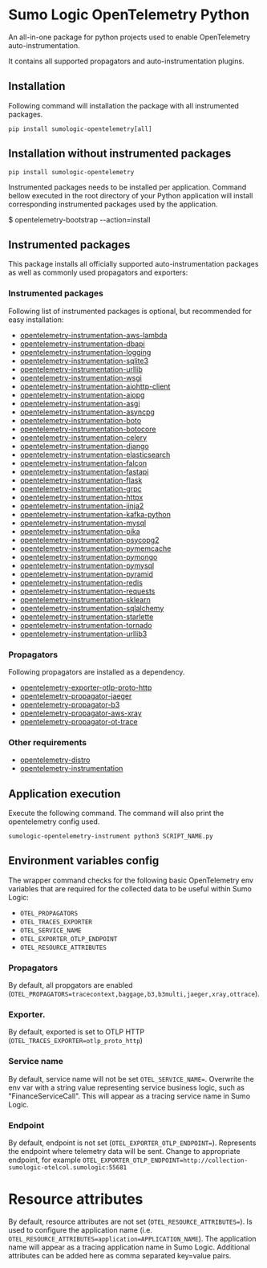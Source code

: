 # Sumo Logic OpenTelemetry Python

An all-in-one package for python projects used to enable OpenTelemetry auto-instrumentation.

It contains all supported propagators and auto-instrumentation plugins.

## Installation

Following command will installation the package with all instrumented packages.

```
pip install sumologic-opentelemetry[all]
```

## Installation without instrumented packages

```
pip install sumologic-opentelemetry
```

Instrumented packages needs to be installed per application.
Command bellow executed in the root directory of your Python application will install corresponding instrumented packages used by the application.

$ opentelemetry-bootstrap --action=install

## Instrumented packages

This package installs all officially supported auto-instrumentation packages as well as commonly used propagators and exporters:

### Instrumented packages
Following list of instrumented packages is optional, but recommended for easy installation:
- [opentelemetry-instrumentation-aws-lambda](https://pypi.org/project/opentelemetry-instrumentation-aws-lambda/)
- [opentelemetry-instrumentation-dbapi](https://pypi.org/project/opentelemetry-instrumentation-dbapi)
- [opentelemetry-instrumentation-logging](https://pypi.org/project/opentelemetry-instrumentation-logging)
- [opentelemetry-instrumentation-sqlite3](https://pypi.org/project/opentelemetry-instrumentation-sqlite3)
- [opentelemetry-instrumentation-urllib](https://pypi.org/project/opentelemetry-instrumentation-urllib)
- [opentelemetry-instrumentation-wsgi](https://pypi.org/project/opentelemetry-instrumentation-wsgi)
- [opentelemetry-instrumentation-aiohttp-client](https://pypi.org/project/opentelemetry-instrumentation-aiohttp-client)
- [opentelemetry-instrumentation-aiopg](https://pypi.org/project/opentelemetry-instrumentation-aiopg)
- [opentelemetry-instrumentation-asgi](https://pypi.org/project/opentelemetry-instrumentation-asgi)
- [opentelemetry-instrumentation-asyncpg](https://pypi.org/project/opentelemetry-instrumentation-asyncpg)
- [opentelemetry-instrumentation-boto](https://pypi.org/project/opentelemetry-instrumentation-boto)
- [opentelemetry-instrumentation-botocore](https://pypi.org/project/opentelemetry-instrumentation-botocore)
- [opentelemetry-instrumentation-celery](https://pypi.org/project/opentelemetry-instrumentation-celery)
- [opentelemetry-instrumentation-django](https://pypi.org/project/opentelemetry-instrumentation-django)
- [opentelemetry-instrumentation-elasticsearch](https://pypi.org/project/opentelemetry-instrumentation-elasticsearch)
- [opentelemetry-instrumentation-falcon](https://pypi.org/project/opentelemetry-instrumentation-falcon)
- [opentelemetry-instrumentation-fastapi](https://pypi.org/project/opentelemetry-instrumentation-fastapi)
- [opentelemetry-instrumentation-flask](https://pypi.org/project/opentelemetry-instrumentation-flask)
- [opentelemetry-instrumentation-grpc](https://pypi.org/project/opentelemetry-instrumentation-grpc)
- [opentelemetry-instrumentation-httpx](https://pypi.org/project/opentelemetry-instrumentation-httpx)
- [opentelemetry-instrumentation-jinja2](https://pypi.org/project/opentelemetry-instrumentation-jinja2)
- [opentelemetry-instrumentation-kafka-python](https://pypi.org/project/opentelemetry-instrumentation-kafka-python)
- [opentelemetry-instrumentation-mysql](https://pypi.org/project/opentelemetry-instrumentation-mysql)
- [opentelemetry-instrumentation-pika](https://pypi.org/project/opentelemetry-instrumentation-pika)
- [opentelemetry-instrumentation-psycopg2](https://pypi.org/project/opentelemetry-instrumentation-psycopg2)
- [opentelemetry-instrumentation-pymemcache](https://pypi.org/project/opentelemetry-instrumentation-pymemcache)
- [opentelemetry-instrumentation-pymongo](https://pypi.org/project/opentelemetry-instrumentation-pymongo)
- [opentelemetry-instrumentation-pymysql](https://pypi.org/project/opentelemetry-instrumentation-pymysql)
- [opentelemetry-instrumentation-pyramid](https://pypi.org/project/opentelemetry-instrumentation-pyramid)
- [opentelemetry-instrumentation-redis](https://pypi.org/project/opentelemetry-instrumentation-redis)
- [opentelemetry-instrumentation-requests](https://pypi.org/project/opentelemetry-instrumentation-requests)
- [opentelemetry-instrumentation-sklearn](https://pypi.org/project/opentelemetry-instrumentation-sklearn)
- [opentelemetry-instrumentation-sqlalchemy](https://pypi.org/project/opentelemetry-instrumentation-sqlalchemy)
- [opentelemetry-instrumentation-starlette](https://pypi.org/project/opentelemetry-instrumentation-starlette)
- [opentelemetry-instrumentation-tornado](https://pypi.org/project/opentelemetry-instrumentation-tornado)
- [opentelemetry-instrumentation-urllib3](https://pypi.org/project/opentelemetry-instrumentation-urllib3)

### Propagators

Following propagators are installed as a dependency.

- [opentelemetry-exporter-otlp-proto-http](https://pypi.org/project/opentelemetry-exporter-otlp-proto-http/)
- [opentelemetry-propagator-jaeger](https://pypi.org/project/opentelemetry-propagator-jaeger/)
- [opentelemetry-propagator-b3](https://pypi.org/project/opentelemetry-propagator-b3/)
- [opentelemetry-propagator-aws-xray](https://pypi.org/project/opentelemetry-propagator-aws-xray/)
- [opentelemetry-propagator-ot-trace](https://pypi.org/project/opentelemetry-propagator-ot-trace/)

### Other requirements

- [opentelemetry-distro](https://pypi.org/project/opentelemetry-distro/)
- [opentelemetry-instrumentation](https://pypi.org/project/opentelemetry-instrumentation/)

## Application execution

 Execute the following command. The command will also print the opentelemetry config used.

```
sumologic-opentelemetry-instrument python3 SCRIPT_NAME.py
```

## Environment variables config

The wrapper command checks for the following basic OpenTelemetry env variables that are required for the collected data to be useful within Sumo Logic:

- `OTEL_PROPAGATORS`
- `OTEL_TRACES_EXPORTER`
- `OTEL_SERVICE_NAME`
- `OTEL_EXPORTER_OTLP_ENDPOINT`
- `OTEL_RESOURCE_ATTRIBUTES`

### Propagators

By default, all propgators are enabled (`OTEL_PROPAGATORS=tracecontext,baggage,b3,b3multi,jaeger,xray,ottrace`).

### Exporter.

By default, exported is set to OTLP HTTP (`OTEL_TRACES_EXPORTER=otlp_proto_http`)

### Service name

By default, service name will not be set `OTEL_SERVICE_NAME=`. Overwrite the env var with a string value representing service business logic, such as "FinanceServiceCall". This will appear as a tracing service name in Sumo Logic.


### Endpoint

By default, endpoint is not set (`OTEL_EXPORTER_OTLP_ENDPOINT=`). Represents the endpoint where telemetry data will be sent. Change to appropriate endpoint, for example `OTEL_EXPORTER_OTLP_ENDPOINT=http://collection-sumologic-otelcol.sumologic:55681`

# Resource attributes

By default, resource attributes are not set (`OTEL_RESOURCE_ATTRIBUTES=`). Is used to configure the application name (i.e. `OTEL_RESOURCE_ATTRIBUTES=application=APPLICATION_NAME`). The application name will appear as a tracing application name in Sumo Logic. Additional attributes can be added here as comma separated key=value pairs.
